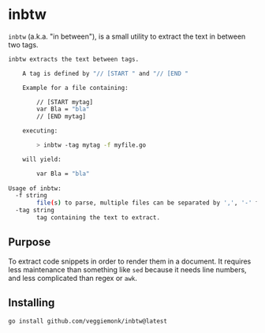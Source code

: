 # inbtw

`inbtw` (a.k.a. "in between"), is a small utility to extract the text in between two tags.

```bash mdox-exec="inbtw" mdox-expect-exit-code=2
inbtw extracts the text between tags.

	A tag is defined by "// [START " and "// [END "

	Example for a file containing:

		// [START mytag]
		var Bla = "bla"
		// [END mytag]

	executing:

		> inbtw -tag mytag -f myfile.go

	will yield:

		var Bla = "bla"
	
Usage of inbtw:
  -f string
    	file(s) to parse, multiple files can be separated by ',', '-' for stdin.
  -tag string
    	tag containing the text to extract.
```

## Purpose

To extract code snippets in order to render them in a document. It requires less maintenance than something like `sed` because it needs line numbers, and less complicated than regex or `awk`.

## Installing

```shell
go install github.com/veggiemonk/inbtw@latest 
```
